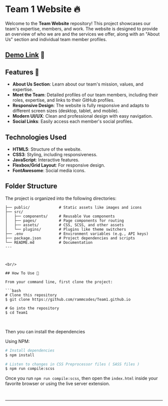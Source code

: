 # Team 1 Website 🔥

Welcome to the **Team Website** repository! This project showcases our team's expertise, members, and work. The website is designed to provide an overview of who we are and the services we offer, along with an "About Us" section and individual team member profiles.

## [Demo Link](https://isuar.github.io/Team1.github.io/) 🔗

## Features 🚀

- **About Us Section**: Learn about our team's mission, values, and expertise.
- **Meet the Team**: Detailed profiles of our team members, including their roles, expertise, and links to their GitHub profiles.
- **Responsive Design**: The website is fully responsive and adapts to different screen sizes (desktop, tablet, and mobile).
- **Modern UI/UX**: Clean and professional design with easy navigation.
- **Social Links**: Easily access each member's social profiles.

## Technologies Used

- **HTML5**: Structure of the website.
- **CSS3**: Styling, including responsiveness.
- **JavaScript**: Interactive features.
- **Flexbox/Grid Layout**: For responsive design.
- **FontAwesome**: Social media icons.

## Folder Structure

The project is organized into the following directories:

````plaintext
├── public/             # Static assets like images and icons
├── src/
│   ├── components/     # Reusable Vue components
│   ├── pages/          # Page components for routing
│   ├── assets/         # CSS, SCSS, and other assets
│   └── plugins/        # Plugins like theme switchers
├── .env                # Environment variables (e.g., API keys)
├── package.json        # Project dependencies and scripts
└── README.md           # Documentation
---



<br/>

## How To Use 🔧

From your command line, first clone the project:

```bash
# Clone this repository
$ git clone https://github.com/rammcodes/Team1.github.io

# Go into the repository
$ cd Team1

````

<br/>

Then you can install the dependencies

Using NPM:

```bash
# Install dependencies
$ npm install

# Listen to changes in CSS Preprocessor files ( SASS files )
$ npm run compile:scss
```

Once you run `npm run compile:scss`, then open the `index.html` inside your favorite browser or using the live server extension.

<br>

---
